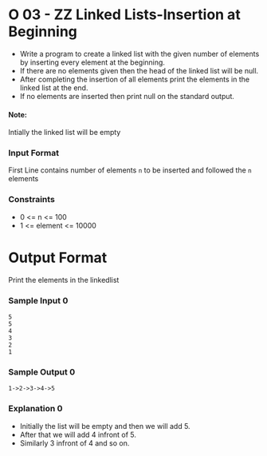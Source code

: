 # O 03 - ZZ Linked Lists-Insertion at Beginning

-   Write a program to create a linked list with the given number
    of elements by inserting every element at the beginning.
-   If there are no elements given then the head of the linked
    list will be null.
-   After completing the insertion of all elements print the
    elements in the linked list at the end.
-   If no elements are inserted then print null on the standard output.

#### Note:

Intially the linked list will be empty

### Input Format

First Line contains number of elements `n` to be inserted and
followed the `n` elements

### Constraints

-   0 <= n <= 100
-   1 <= element <= 10000

# Output Format

Print the elements in the linkedlist

### Sample Input 0

```
5
5
4
3
2
1
```

### Sample Output 0

```
1->2->3->4->5
```

### Explanation 0

-   Initially the list will be empty and then we will add 5.
-   After that we will add 4 infront of 5.
-   Similarly 3 infront of 4 and so on.
